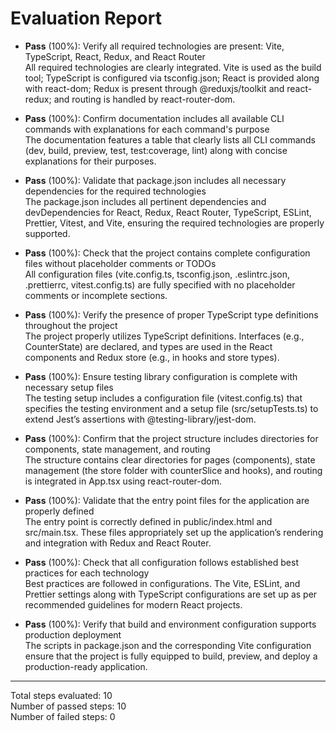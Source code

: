 # Evaluation Report

- **Pass** (100%): Verify all required technologies are present: Vite, TypeScript, React, Redux, and React Router  
  All required technologies are clearly integrated. Vite is used as the build tool; TypeScript is configured via tsconfig.json; React is provided along with react-dom; Redux is present through @reduxjs/toolkit and react-redux; and routing is handled by react-router-dom.

- **Pass** (100%): Confirm documentation includes all available CLI commands with explanations for each command's purpose  
  The documentation features a table that clearly lists all CLI commands (dev, build, preview, test, test:coverage, lint) along with concise explanations for their purposes.

- **Pass** (100%): Validate that package.json includes all necessary dependencies for the required technologies  
  The package.json includes all pertinent dependencies and devDependencies for React, Redux, React Router, TypeScript, ESLint, Prettier, Vitest, and Vite, ensuring the required technologies are properly supported.

- **Pass** (100%): Check that the project contains complete configuration files without placeholder comments or TODOs  
  All configuration files (vite.config.ts, tsconfig.json, .eslintrc.json, .prettierrc, vitest.config.ts) are fully specified with no placeholder comments or incomplete sections.

- **Pass** (100%): Verify the presence of proper TypeScript type definitions throughout the project  
  The project properly utilizes TypeScript definitions. Interfaces (e.g., CounterState) are declared, and types are used in the React components and Redux store (e.g., in hooks and store types).

- **Pass** (100%): Ensure testing library configuration is complete with necessary setup files  
  The testing setup includes a configuration file (vitest.config.ts) that specifies the testing environment and a setup file (src/setupTests.ts) to extend Jest’s assertions with @testing-library/jest-dom.

- **Pass** (100%): Confirm that the project structure includes directories for components, state management, and routing  
  The structure contains clear directories for pages (components), state management (the store folder with counterSlice and hooks), and routing is integrated in App.tsx using react-router-dom.

- **Pass** (100%): Validate that the entry point files for the application are properly defined  
  The entry point is correctly defined in public/index.html and src/main.tsx. These files appropriately set up the application’s rendering and integration with Redux and React Router.

- **Pass** (100%): Check that all configuration follows established best practices for each technology  
  Best practices are followed in configurations. The Vite, ESLint, and Prettier settings along with TypeScript configurations are set up as per recommended guidelines for modern React projects.

- **Pass** (100%): Verify that build and environment configuration supports production deployment  
  The scripts in package.json and the corresponding Vite configuration ensure that the project is fully equipped to build, preview, and deploy a production-ready application.

---

Total steps evaluated: 10  
Number of passed steps: 10  
Number of failed steps: 0